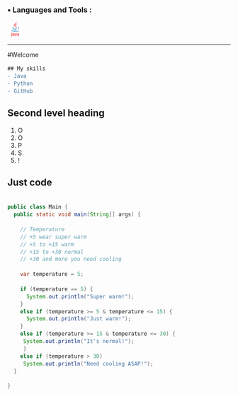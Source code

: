 ### :black_small_square: Languages and Tools :
<div>
  <img src="https://github.com/devicons/devicon/blob/master/icons/java/java-original-wordmark.svg" title="Java" alt="Java" width="35" height="35"/>&nbsp;
</div>

---

#Welcome

```diff
## My skills
- Java
- Python 
- GitHub
```
## Second level heading
1. O
2. O
3. P
4. S
5. !

## Just code
```java

public class Main {
  public static void main(String[] args) {

    // Temperature
    // +5 wear super warm
    // +5 to +15 warm
    // +15 to +30 normal
    // +30 and more you need cooling

    var temperature = 5;

    if (temperature == 5) {
      System.out.println("Super warm!");
    }
    else if (temperature >= 5 & temperature <= 15) {
      System.out.println("Just warm!");
    }
    else if (temperature >= 15 & temperature <= 30) {
     System.out.println("It's normal!");
     }
    else if (temperature > 30) 
     System.out.println("Need cooling ASAP!");
  }

}
```
